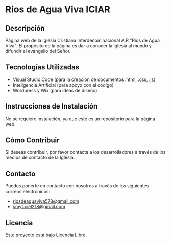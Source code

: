 # Rios de Agua Viva ICIAR

## Descripción
Página web de la Iglesia Cristiana Interdenominacional A.R "Rios de Agua Viva". El propósito de la página es dar a conocer la iglesia al mundo y difundir el evangelio del Señor.

## Tecnologías Utilizadas
- Visual Studio Code (para la creación de documentos .html, .css, .js)
- Inteligencia Artificial (para apoyo con el código)
- Wordpress y Wix (para ideas de diseño)

## Instrucciones de Instalación
No se requiere instalación, ya que este es un repositorio para la página web.

## Cómo Contribuir
Si deseas contribuir, por favor contacta a los desarrolladores a través de los medios de contacto de la Iglesia.

## Contacto
Puedes ponerte en contacto con nosotros a través de los siguientes correos electrónicos:
- riosdeaguaviva578@gmail.com
- smyt.ciel218@gmail.com

## Licencia
Este proyecto está bajo Licencia Libre.
